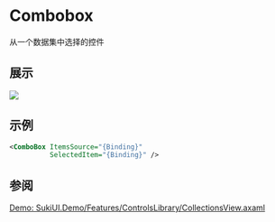 # Combobox

从一个数据集中选择的控件

## 展示

<img src="/controls/inputs/combobox.gif"/>

## 示例

```xml
<ComboBox ItemsSource="{Binding}" 
          SelectedItem="{Binding}" />
```

## 参阅

[Demo: SukiUI.Demo/Features/ControlsLibrary/CollectionsView.axaml](https://github.com/kikipoulet/SukiUI/blob/main/SukiUI.Demo/Features/ControlsLibrary/CollectionsView.axaml)